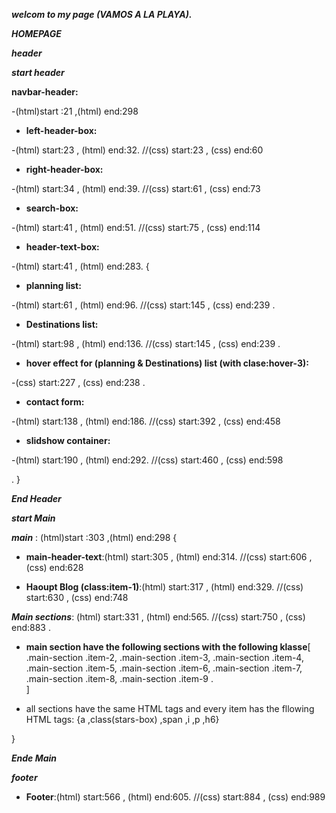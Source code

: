 ***welcom to my page (VAMOS A LA PLAYA).***
            

***HOMEPAGE***

***header***

***start header***

**navbar-header:** 

-(html)start :21 ,(html) end:298 

- **left-header-box:**

-(html) start:23 , (html) end:32. //(css) start:23 , (css) end:60

- **right-header-box:**

-(html) start:34 , (html) end:39. //(css) start:61 , (css) end:73

- **search-box:**

-(html) start:41 , (html) end:51. //(css) start:75 , (css) end:114

- **header-text-box:**

-(html) start:41 , (html) end:283. {

- **planning list:**

-(html) start:61 , (html) end:96. //(css) start:145 , (css) end:239 .

- **Destinations list:**

-(html) start:98 , (html) end:136. //(css) start:145 , (css) end:239 .

- **hover effect for (planning & Destinations) list (with clase:hover-3):**

-(css) start:227 , (css) end:238 .

- **contact form:**

-(html) start:138 , (html) end:186. //(css) start:392 , (css) end:458

- **slidshow container:**

-(html) start:190 , (html) end:292. //(css) start:460 , (css) end:598

.
}


***End Header***

***start Main***


***main*** : (html)start :303 ,(html) end:298 {

+ **main-header-text**:(html) start:305 , (html) end:314. //(css) start:606 , (css) end:628

+ **Haoupt Blog (class:item-1)**:(html) start:317 , (html) end:329. //(css) start:630 , (css) end:748

***Main sections***:
(html) start:331 , (html) end:565. //(css) start:750 , (css) end:883 .

+ **main section have the following sections with the following klasse**[
  .main-section .item-2,
  .main-section .item-3,
  .main-section .item-4,
  .main-section .item-5,
  .main-section .item-6,
  .main-section .item-7,
  .main-section .item-8,
  .main-section .item-9 .  
  ]
  
+  all sections have the same HTML tags and every item has the fllowing HTML tags: {a ,class(stars-box) ,span ,i ,p ,h6}
  
}

***Ende Main***

***footer***

+ **Footer**:(html) start:566 , (html) end:605. //(css) start:884 , (css) end:989
